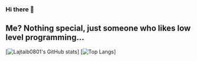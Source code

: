 ### Hi there 👋
## Me? Nothing special, just someone who likes low level programming...

[![Lajtaib0801's GitHub stats](https://github-readme-stats-lake-eta-20.vercel.app/api?username=Lajtaib0801)]
[![Top Langs](https://github-readme-stats.vercel.app/api/top-langs/?username=Lajtaib0801)]
<!--
**Lajtaib0801/Lajtaib0801** is a ✨ _special_ ✨ repository because its `README.md` (this file) appears on your GitHub profile.

Here are some ideas to get you started:

- 🔭 I’m currently working on ...
- 🌱 I’m currently learning ...
- 👯 I’m looking to collaborate on ...
- 🤔 I’m looking for help with ...
- 💬 Ask me about ...
- 📫 How to reach me: ...
- 😄 Pronouns: ...
- ⚡ Fun fact: ...
-->
